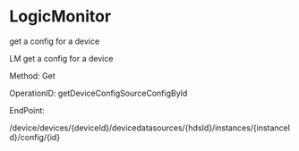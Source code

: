 #     LogicMonitor


get a config for a device

LM get a config for a device

Method: Get

OperationID: getDeviceConfigSourceConfigById

EndPoint:

/device/devices/{deviceId}/devicedatasources/{hdsId}/instances/{instanceId}/config/{id}
